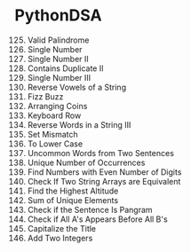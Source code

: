 # PythonDSA
125. Valid Palindrome
136. Single Number
137. Single Number II
219. Contains Duplicate II
260. Single Number III
345. Reverse Vowels of a String
412. Fizz Buzz
441. Arranging Coins
500. Keyboard Row
557. Reverse Words in a String III
645. Set Mismatch
709. To Lower Case
884. Uncommon Words from Two Sentences
1207. Unique Number of Occurrences
1295. Find Numbers with Even Number of Digits
1662. Check If Two String Arrays are Equivalent
1732. Find the Highest Altitude
1748. Sum of Unique Elements
1832. Check if the Sentence Is Pangram
2124. Check if All A's Appears Before All B's
2129. Capitalize the Title
2235. Add Two Integers
